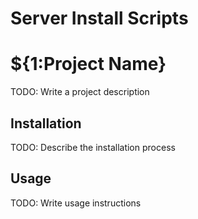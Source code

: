 # Server Install Scripts

# ${1:Project Name}
TODO: Write a project description
## Installation
TODO: Describe the installation process
## Usage
TODO: Write usage instructions

